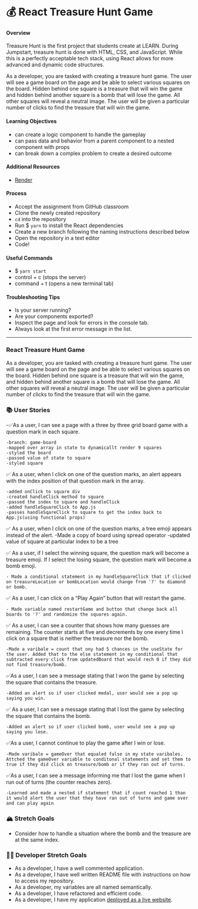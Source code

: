 # 💰 React Treasure Hunt Game

#### Overview

Treasure Hunt is the first project that students create at LEARN. During Jumpstart, treasure hunt is done with HTML, CSS, and JavaScript. While this is a perfectly acceptable tech stack, using React allows for more advanced and dynamic code structures.

As a developer, you are tasked with creating a treasure hunt game. The user will see a game board on the page and be able to select various squares on the board. Hidden behind one square is a treasure that will win the game and hidden behind another square is a bomb that will lose the game. All other squares will reveal a neutral image. The user will be given a particular number of clicks to find the treasure that will win the game.

#### Learning Objectives

- can create a logic component to handle the gameplay
- can pass data and behavior from a parent component to a nested component with props
- can break down a complex problem to create a desired outcome

#### Additional Resources

- [Render](https://render.com/docs/deploy-create-react-app)

#### Process

- Accept the assignment from GitHub classroom
- Clone the newly created repository
- `cd` into the repository
- Run $ `yarn` to install the React dependencies
- Create a new branch following the naming instructions described below
- Open the repository in a text editor
- Code!

#### Useful Commands

- $ `yarn start`
- control + c (stops the server)
- command + t (opens a new terminal tab)

#### Troubleshooting Tips

- Is your server running?
- Are your components exported?
- Inspect the page and look for errors in the console tab.
- Always look at the first error message in the list.

---

### React Treasure Hunt Game

As a developer, you are tasked with creating a treasure hunt game. The user will see a game board on the page and be able to select various squares on the board. Hidden behind one square is a treasure that will win the game, and hidden behind another square is a bomb that will lose the game. All other squares will reveal a neutral image. The user will be given a particular number of clicks to find the treasure that will win the game.

### 📚 User Stories

-✅As a user, I can see a page with a three by three grid board game with a question mark in each square.

    -branch: game-board
    -mapped over array in state to dynamicallt render 9 squares
    -styled the board
    -passed value of state to square
    -styled square

✅ As a user, when I click on one of the question marks, an alert appears with the index position of that question mark in the array.

    -added onClick to square div
    -created handleClick method to square
    -passed the index to square and handleClick
    -added handleSquareClick to App.js
    -passes handleSqareClick to square to get the index back to App.js(using functional props)

✅ As a user, when I click on one of the question marks, a tree emoji appears instead of the alert.
    -Made a copy of board using spread operator 
    -updated value of square at particular index to be a tree 

✅ As a user, if I select the winning square, the question mark will become a treasure emoji. If I select the losing square, the question mark will become a bomb emoji.

    - Made a conditional statement in my handleSquareClick that if clicked on treasureLocation or bombLocation would change from '?' to diamond or bomb.

✅ As a user, I can click on a “Play Again” button that will restart the game.

    - Made variable named restartGame and button that change back all boards to '?' and randomize the squares again.

✅ As a user, I can see a counter that shows how many guesses are remaining. The counter starts at five and decrements by one every time I click on a square that is neither the treasure nor the bomb.

    -Made a varibale = count that ony had 5 chances in the useState for the user. Added that to the else statement in my conditional that subtracted every click from updatedBoard that would rech 0 if they did not find treasure/bomb.

✅As a user, I can see a message stating that I won the game by selecting the square that contains the treasure.

    -Added an alert so if user clicked medal, user would see a pop up saying you win. 

✅ As a user, I can see a message stating that I lost the game by selecting the square that contains the bomb.

    -Added an alert so if user clicked bomb, user would see a pop up saying you lose.

✅As a user, I cannot continue to play the game after I win or lose.

    -Made varibale = gameOver that equaled false in my state varibales. Attched the gameOver variable to conditonal statements and set them to true if they did click on treasure/bomb or if they ran out of turns. 

✅As a user, I can see a message informing me that I lost the game when I run out of turns (the counter reaches zero).

    -Learned and made a nested if statement that if count reached 1 than it would alert the user that they have ran out of turns and game over and can play again 

### 🏔 Stretch Goals

- Consider how to handle a situation where the bomb and the treasure are at the same index.

### 👩‍💻 Developer Stretch Goals

- As a developer, I have a well commented application.
- As a developer, I have well written README file with instructions on how to access my repository.
- As a developer, my variables are all named semantically.
- As a developer, I have refactored and efficient code.
- As a developer, I have my application [deployed as a live website](https://render.com/docs/deploy-create-react-app).
